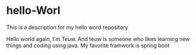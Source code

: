 
# hello-Worl

This is a description for my hello word repository

Hello world again, I'm Teuw. And teuw is someone who likes learning new things and coding using java. My favorite framwork is spring boot 

